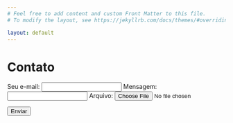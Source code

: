 ```yaml
---
# Feel free to add content and custom Front Matter to this file.
# To modify the layout, see https://jekyllrb.com/docs/themes/#overriding-theme-defaults

layout: default
---
```


# Contato

<!-- modify this form HTML and place wherever you want your form -->

<form
  action="https://formspree.io/f/mqkgrklg"
  method="POST"
  enctype="multipart/form-data"
>
  <label>
    Seu e-mail:
    <input type="email" name="_replyto">
  </label>
  
   <label>
      Mensagem:
    <input type="message" name="/textarea">
  </label>
  
  
  <label>
    Arquivo:
    <input type="file" name="upload">
  </label>

  <button type="submit">Enviar</button>
</form>
